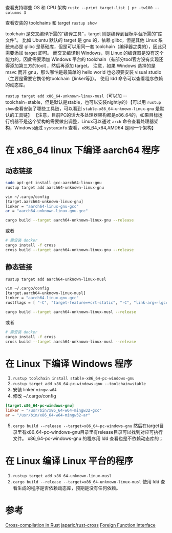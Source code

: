 
查看支持哪些 OS 和 CPU 架构
`rustc --print target-list | pr -tw100 --columns 3`

查看安装的 toolchains 和 target
`rustup show`

toolchain 是交叉编译所需的"编译工具"，target 则是编译到目标平台所需的"库文件"。
比如 Ubuntu 默认的 target 是 gnu 的，依赖 glibc，但是其他 Linux 系统未必是 glibc 是基础库，但是可以用同一套 toolchain（编译器之类的），因此只需要添加 target 即可。
而交叉编译到 Windows，则 Linux 的编译器是没有这个能力的，因此需要添加 Windows 平台的 toolchain（有部分tool官方没有实现还得添加第三方的tool），然后再添加 target。
注意，如果 Windows 选择的是 msvc 而非 gnu，那么哪怕是最简单的 hello world 也必须要安装 visual studio（主要是需要它携带的toolchain【linker等】）。
使用 ldd 命令可以查看程序依赖的动态库。

`rustup target add x86_64-unknown-linux-musl`（可以加 --toolchain=stable，但是默认是stable，也可以安装nightly的）【可以用 `rustup show`查看安装了哪些工具链，可以看到 `stable-x86_64-unknown-linux-gnu` 是默认的工具链】
【注意，目前PC的话大多处理器架构都是x86_64的，如果目标运行机器不是这个架构的需要做出调整，Linux可以通过 `arch` 命令查看处理器架构，Windows通过 `systeminfo` 查看，x86_64,x64,AMD64 是同一个架构】

# 在 x86_64 linux 下编译 aarch64 程序
## 动态链接
```bash
sudo apt-get install gcc-aarch64-linux-gnu
rustup target add aarch64-unknown-linux-gnu

vim ~/.cargo/config
[target.aarch64-unknown-linux-gnu]
linker = "aarch64-linux-gnu-gcc"
ar = "aarch64-unknown-linux-gnu-gcc"

cargo build --target aarch64-unknown-linux-gnu --release
```
或者
```bash
# 需安装 docker
cargo install -f cross
cross build --target aarch64-unknown-linux-gnu --release
```

## 静态链接
```bash
rustup target add aarch64-unknown-linux-musl

vim ~/.cargo/config
[target.aarch64-unknown-linux-musl]
linker = "aarch64-linux-gnu-gcc"
rustflags = [ "-C", "target-feature=+crt-static", "-C", "link-arg=-lgcc" ]

cargo build --target aarch64-unknown-linux-musl --release
```
或者
```bash
# 需安装 docker
cargo install -f cross
cross build --target aarch64-unknown-linux-musl --release
```


# 在 Linux 下编译 Windows 程序
1. `rustup toolchain install stable-x86_64-pc-windows-gnu`  
2. `rustup target add x86_64-pc-windows-gnu --toolchain=stable`
3. 安装 linker `mingw-w64`
4. 修改 ~/.cargo/config
```toml
[target.x86_64-pc-windows-gnu]
linker = "/usr/bin/x86_64-w64-mingw32-gcc"
ar = "/usr/bin/x86_64-w64-mingw32-ar"
```
5. `cargo build --release --target=x86_64-pc-windows-gnu`
然后在target目录里有x86_64-pc-windows-gnu目录里有release目录可以找到对应可执行文件。
x86_64-pc-windows-gnu 的程序用 ldd 查看也是不依赖动态库的；

# 在 Linux 编译 Linux 平台的程序
1. `rustup target add x86_64-unknown-linux-musl`
2. `cargo build --release --target=x86_64-unknown-linux-musl`
使用 ldd 查看生成的程序是否依赖动态库，预期是没有任何依赖。


# 参考
[Cross-compilation in Rust](https://kerkour.com/rust-cross-compilation)
[japaric/rust-cross](https://github.com/japaric/rust-cross#cross-compiling-with-cargo)
[Foreign Function Interface](https://doc.rust-lang.org/nomicon/ffi.html)
